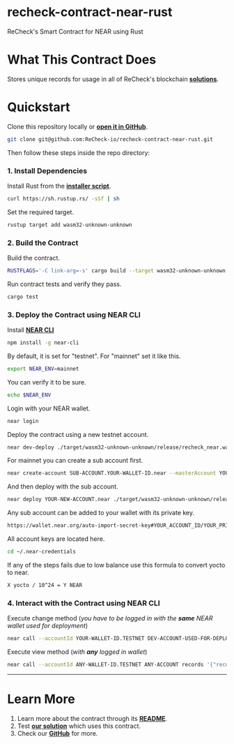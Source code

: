 # recheck-contract-near-rust

ReCheck's Smart Contract for NEAR using Rust

# What This Contract Does

Stores unique records for usage in all of ReCheck's blockchain [**solutions**](https://recheck.io).
<br />

# Quickstart

Clone this repository locally or [**open it in GitHub**](https://github.com/ReCheck-io/recheck-contract-near-rust).

```bash
git clone git@github.com:ReCheck-io/recheck-contract-near-rust.git
```

Then follow these steps inside the repo directory:

### 1. Install Dependencies

Install Rust from the [**installer script**](https://rustup.rs).

```bash
curl https://sh.rustup.rs/ -sSf | sh
```

Set the required target.

```bash
rustup target add wasm32-unknown-unknown
```

### 2. Build the Contract

Build the contract.

```bash
RUSTFLAGS='-C link-arg=-s' cargo build --target wasm32-unknown-unknown --release
```

Run contract tests and verify they pass.

```bash
cargo test
```

### 3. Deploy the Contract using NEAR CLI

Install [**NEAR CLI**](https://github.com/near/near-cli)

```bash
npm install -g near-cli
```

By default, it is set for "testnet". For "mainnet" set it like this.

```bash
export NEAR_ENV=mainnet
```

You can verify it to be sure.

```bash
echo $NEAR_ENV
```

Login with your NEAR wallet.

```bash
near login
```

Deploy the contract using a new testnet account.

```bash
near dev-deploy ./target/wasm32-unknown-unknown/release/recheck_near.wasm
```

For mainnet you can create a sub account first.

```bash
near create-account SUB-ACCOUNT.YOUR-WALLET-ID.near --masterAccount YOUR-WALLET-ID.near --initialBalance DESIRED-AMMOUNT
```

And then deploy with the sub account.

```bash
near deploy YOUR-NEW-ACCOUNT.near ./target/wasm32-unknown-unknown/release/recheck_near.wasm
```

Any sub account can be added to your wallet with its private key.

```bash
https://wallet.near.org/auto-import-secret-key#YOUR_ACCOUNT_ID/YOUR_PRIVATE_KEY
```

All account keys are located here.

```bash
cd ~/.near-credentials
```

If any of the steps fails due to low balance use this formula to convert yocto to near.

```bash
X yocto / 10^24 = Y NEAR
```

### 4. Interact with the Contract using NEAR CLI

Execute change method (*you have to be logged in with the **same** NEAR wallet used for deployment*)

```bash
near call --accountId YOUR-WALLET-ID.TESTNET DEV-ACCOUNT-USED-FOR-DEPLOYMENT createSubRecordWithExtras2 '{"recordIdStr":"SET_HASH_VALUE","parentRecordIdStr":"SET_HASH_VALUE","trailStr":"SET_HASH_VALUE","trailSignatureStr":"SET_HASH_VALUE","extra0Str":"SET_HASH_VALUE","extra1Str":"SET_HASH_VALUE"}'
```

Execute view method (*with **any** logged in wallet*)

```bash
near call --accountId ANY-WALLET-ID.TESTNET ANY-ACCOUNT records '{"record_id_str":"SET_HASH_VALUE"}'
```

---

# Learn More

1. Learn more about the contract through its [**README**](./README.md).
2. Test [**our solution**](https://beta.recheck.io/) which uses this contract.
3. Check our [**GitHub**](https://github.com/ReCheck-io/) for more.
